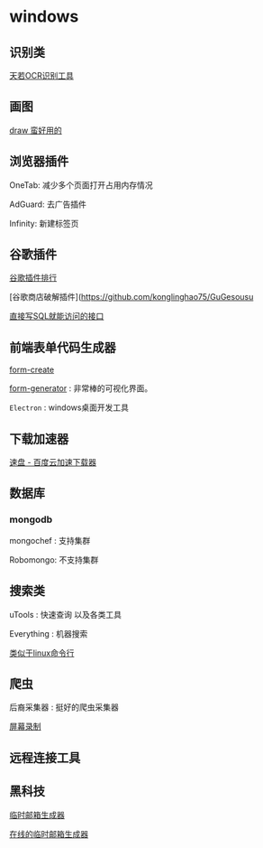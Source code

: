 # windows

## 识别类

[天若OCR识别工具](https://tianruoocr.cn/server/index.php)

## 画图

[draw 蛮好用的](https://github.com/jgraph/drawio-desktop/releases)



  ## 浏览器插件

  OneTab: 减少多个页面打开占用内存情况

  AdGuard: 去广告插件

Infinity: 新建标签页

## 谷歌插件

  [谷歌插件排行](https://zhaoolee.com/ChromeAppHeroes/)

  [谷歌商店破解插件](https://github.com/konglinghao75/GuGesousu

  [直接写SQL就能访问的接口](https://github.com/zycgit/hasor)

  ## 前端表单代码生成器

  [form-create](https://github.com/xaboy/form-create/blob/2.0/README_zh-CN.md)

  [form-generator](https://github.com/JakHuang/form-generator) : 非常棒的可视化界面。

`Electron` : windows桌面开发工具

## 下载加速器

[速盘 - 百度云加速下载器](https://www.speedpan.com/speedpan-free.html)



## 数据库

### mongodb

mongochef : 支持集群

Robomongo: 不支持集群



## 搜索类

uTools : 快速查询 以及各类工具

Everything : 机器搜索

[类似于linux命令行](https://cmder.net/)

## 爬虫

后裔采集器 : 挺好的爬虫采集器

[屏幕录制](https://gifcam.en.softonic.com/)

## 远程连接工具



## 黑科技

[临时邮箱生成器](https://www.52pojie.cn/thread-975333-1-1.html)

[在线的临时邮箱生成器](http://linshiyouxiang.net/)